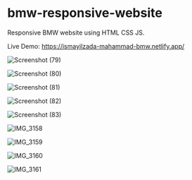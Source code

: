 # bmw-responsive-website
Responsive BMW website using HTML CSS JS.

Live Demo: https://ismayilzada-mahammad-bmw.netlify.app/

![Screenshot (79)](https://user-images.githubusercontent.com/130251565/234447575-1e7a7c69-2d1a-4f28-984e-a00a3111ba65.png)

![Screenshot (80)](https://user-images.githubusercontent.com/130251565/234447578-7a5866fd-7ffc-4d0e-b756-ad177c478457.png)

![Screenshot (81)](https://user-images.githubusercontent.com/130251565/234447581-5d05c5e6-8151-4dff-9f14-55d0b063d0fe.png)

![Screenshot (82)](https://user-images.githubusercontent.com/130251565/234447585-47273ce9-ddbc-4e62-bb0f-b5f6055b0d2f.png)

![Screenshot (83)](https://user-images.githubusercontent.com/130251565/234447571-5fc2b2f5-4c8c-4960-87b0-e3581fa64ec7.png)



![IMG_3158](https://user-images.githubusercontent.com/130251565/234447730-aa74c24e-0697-4604-91ea-444ce90efe52.PNG)

![IMG_3159](https://user-images.githubusercontent.com/130251565/234447736-6e721f7e-da7f-4175-8a48-9fcdde5c277f.PNG)

![IMG_3160](https://user-images.githubusercontent.com/130251565/234447740-7b45b9c4-b4c2-4f95-85b3-f5ce169d5cf4.PNG)

![IMG_3161](https://user-images.githubusercontent.com/130251565/234447745-377f0b03-3ea5-4676-9a35-35737d36acf5.PNG)
